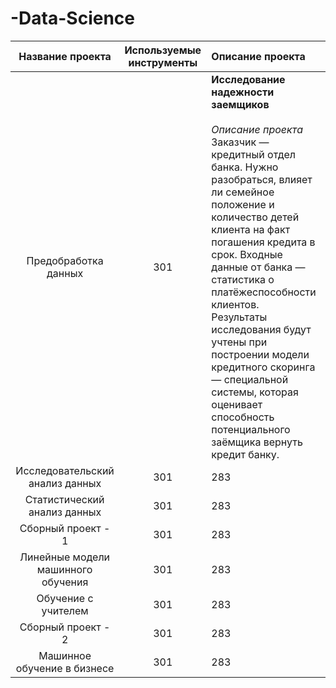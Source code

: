 # -Data-Science
| Название проекта | Используемые инструменты | Описание проекта|
| :---:   | :---: | :--- |
| Предобработка данных | 301   | **Исследование надежности заемщиков**<br><br>*Описание проекта*<br>Заказчик — кредитный отдел банка. Нужно разобраться, влияет ли семейное положение и количество детей клиента на факт погашения кредита в срок. Входные данные от банка — статистика о платёжеспособности клиентов.<br>Результаты исследования будут учтены при построении модели кредитного скоринга — специальной системы, которая оценивает способность потенциального заёмщика вернуть кредит банку.|
| Исследовательский анализ данных | 301   | 283   |
| Статистический анализ данных | 301   | 283   |
| Сборный проект - 1 | 301   | 283   |
| Линейные модели машинного обучения | 301   | 283   |
| Обучение с учителем | 301   | 283   |
| Сборный проект - 2 | 301   | 283   |
| Машинное обучение в бизнесе | 301   | 283   |
